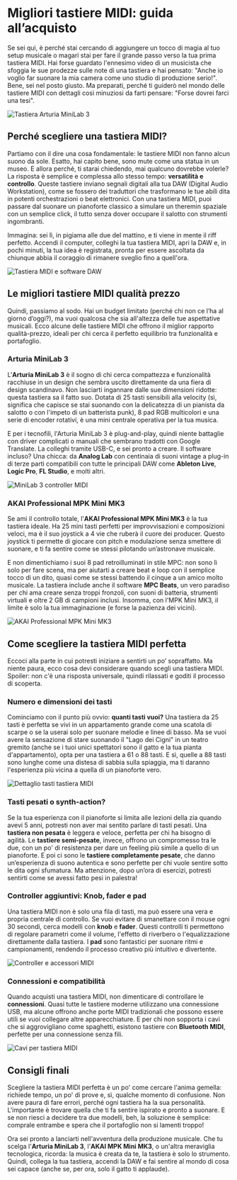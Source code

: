 # Migliori tastiere MIDI: guida all’acquisto

Se sei qui, è perché stai cercando di aggiungere un tocco di magia al tuo setup musicale o magari stai per fare il grande passo verso la tua prima tastiera MIDI. Hai forse guardato l'ennesimo video di un musicista che sfoggia le sue prodezze sulle note di una tastiera e hai pensato: "Anche io voglio far suonare la mia camera come uno studio di produzione serio!". Bene, sei nel posto giusto. Ma preparati, perché ti guiderò nel mondo delle tastiere MIDI con dettagli così minuziosi da farti pensare: "Forse dovrei farci una tesi".

![Tastiera Arturia MiniLab 3](/guide-img/output/p_b0bgmnkcnt-4.jpg)

## Perché scegliere una tastiera MIDI?

Partiamo con il dire una cosa fondamentale: le tastiere MIDI non fanno alcun suono da sole. Esatto, hai capito bene, sono mute come una statua in un museo. E allora perché, ti starai chiedendo, mai qualcuno dovrebbe volerle? La risposta è semplice e complessa allo stesso tempo: **versatilità e controllo**. Queste tastiere inviano segnali digitali alla tua DAW (Digital Audio Workstation), come se fossero dei traduttori che trasformano le tue abili dita in potenti orchestrazioni o beat elettronici. Con una tastiera MIDI, puoi passare dal suonare un pianoforte classico a simulare un theremin spaziale con un semplice click, il tutto senza dover occupare il salotto con strumenti ingombranti.

Immagina: sei lì, in pigiama alle due del mattino, e ti viene in mente il riff perfetto. Accendi il computer, colleghi la tua tastiera MIDI, apri la DAW e, in pochi minuti, la tua idea è registrata, pronta per essere ascoltata da chiunque abbia il coraggio di rimanere sveglio fino a quell'ora.

![Tastiera MIDI e software DAW](/guide-img/output/441eda03.jpg)

## Le migliori tastiere MIDI qualità prezzo

Quindi, passiamo al sodo. Hai un budget limitato (perché chi non ce l’ha al giorno d’oggi?), ma vuoi qualcosa che sia all'altezza delle tue aspettative musicali. Ecco alcune delle tastiere MIDI che offrono il miglior rapporto qualità-prezzo, ideali per chi cerca il perfetto equilibrio tra funzionalità e portafoglio.

### Arturia MiniLab 3

L'**Arturia MiniLab 3** è il sogno di chi cerca compattezza e funzionalità racchiuse in un design che sembra uscito direttamente da una fiera di design scandinavo. Non lasciarti ingannare dalle sue dimensioni ridotte: questa tastiera sa il fatto suo. Dotata di 25 tasti sensibili alla velocity (sì, significa che capisce se stai suonando con la delicatezza di un pianista da salotto o con l'impeto di un batterista punk), 8 pad RGB multicolori e una serie di encoder rotativi, è una mini centrale operativa per la tua musica.

E per i tecnofili, l'Arturia MiniLab 3 è plug-and-play, quindi niente battaglie con driver complicati o manuali che sembrano tradotti con Google Translate. La colleghi tramite USB-C, e sei pronto a creare. Il software incluso? Una chicca: da **Analog Lab** con centinaia di suoni vintage a plug-in di terze parti compatibili con tutte le principali DAW come **Ableton Live**, **Logic Pro**, **FL Studio**, e molti altri.

![MiniLab 3 controller MIDI](/guide-img/output/p_b0bgmnkcnt-4.jpg)

### AKAI Professional MPK Mini MK3

Se ami il controllo totale, l'**AKAI Professional MPK Mini MK3** è la tua tastiera ideale. Ha 25 mini tasti perfetti per improvvisazioni e composizioni veloci, ma è il suo joystick a 4 vie che ruberà il cuore dei producer. Questo joystick ti permette di giocare con pitch e modulazione senza smettere di suonare, e ti fa sentire come se stessi pilotando un’astronave musicale.

E non dimentichiamo i suoi 8 pad retroilluminati in stile MPC: non sono lì solo per fare scena, ma per aiutarti a creare beat e loop con il semplice tocco di un dito, quasi come se stessi battendo il cinque a un amico molto musicale. La tastiera include anche il software **MPC Beats**, un vero paradiso per chi ama creare senza troppi fronzoli, con suoni di batteria, strumenti virtuali e oltre 2 GB di campioni inclusi. Insomma, con l'MPK Mini MK3, il limite è solo la tua immaginazione (e forse la pazienza dei vicini).

![AKAI Professional MPK Mini MK3](/guide-img/output/p_b0886zpwc8-1.jpg)

## Come scegliere la tastiera MIDI perfetta

Eccoci alla parte in cui potresti iniziare a sentirti un po’ sopraffatto. Ma niente paura, ecco cosa devi considerare quando scegli una tastiera MIDI. Spoiler: non c'è una risposta universale, quindi rilassati e goditi il processo di scoperta.

### Numero e dimensioni dei tasti

Cominciamo con il punto più ovvio: **quanti tasti vuoi?** Una tastiera da 25 tasti è perfetta se vivi in un appartamento grande come una scatola di scarpe o se la userai solo per suonare melodie e linee di basso. Ma se vuoi avere la sensazione di stare suonando il "Lago dei Cigni" in un teatro gremito (anche se i tuoi unici spettatori sono il gatto e la tua pianta d'appartamento), opta per una tastiera a 61 o 88 tasti. E sì, quelle a 88 tasti sono lunghe come una distesa di sabbia sulla spiaggia, ma ti daranno l'esperienza più vicina a quella di un pianoforte vero.

![Dettaglio tasti tastiera MIDI](/guide-img/output/fe4ab2ba.jpg)

### Tasti pesati o synth-action?

Se la tua esperienza con il pianoforte si limita alle lezioni della zia quando avevi 5 anni, potresti non aver mai sentito parlare di tasti pesati. Una **tastiera non pesata** è leggera e veloce, perfetta per chi ha bisogno di agilità. Le **tastiere semi-pesate**, invece, offrono un compromesso tra le due, con un po' di resistenza per dare un feeling più simile a quello di un pianoforte. E poi ci sono le **tastiere completamente pesate**, che danno un’esperienza di suono autentica e sono perfette per chi vuole sentire sotto le dita ogni sfumatura. Ma attenzione, dopo un’ora di esercizi, potresti sentirti come se avessi fatto pesi in palestra!

### Controller aggiuntivi: Knob, fader e pad

Una tastiera MIDI non è solo una fila di tasti, ma può essere una vera e propria centrale di controllo. Se vuoi evitare di smanettare con il mouse ogni 30 secondi, cerca modelli con **knob** e **fader**. Questi controlli ti permettono di regolare parametri come il volume, l'effetto di riverbero o l'equalizzazione direttamente dalla tastiera. I **pad** sono fantastici per suonare ritmi e campionamenti, rendendo il processo creativo più intuitivo e divertente.

![Controller e accessori MIDI](/guide-img/output/90e7417b583b0cf9.jpg)

### Connessioni e compatibilità

Quando acquisti una tastiera MIDI, non dimenticare di controllare le **connessioni**. Quasi tutte le tastiere moderne utilizzano una connessione USB, ma alcune offrono anche porte MIDI tradizionali che possono essere utili se vuoi collegare altre apparecchiature. E per chi non sopporta i cavi che si aggrovigliano come spaghetti, esistono tastiere con **Bluetooth MIDI**, perfette per una connessione senza fili.

![Cavi per tastiera MIDI](/guide-img/output/e194d031.jpg)

## Consigli finali

Scegliere la tastiera MIDI perfetta è un po' come cercare l'anima gemella: richiede tempo, un po' di prove e, sì, qualche momento di confusione. Non avere paura di fare errori, perché ogni tastiera ha la sua personalità. L'importante è trovare quella che ti fa sentire ispirato e pronto a suonare. E se non riesci a decidere tra due modelli, beh, la soluzione è semplice: comprale entrambe e spera che il portafoglio non si lamenti troppo!

Ora sei pronto a lanciarti nell'avventura della produzione musicale. Che tu scelga l'**Arturia MiniLab 3**, l'**AKAI MPK Mini MK3**, o un'altra meraviglia tecnologica, ricorda: la musica è creata da te, la tastiera è solo lo strumento. Quindi, collega la tua tastiera, accendi la DAW e fai sentire al mondo di cosa sei capace (anche se, per ora, solo il gatto ti applaude).

